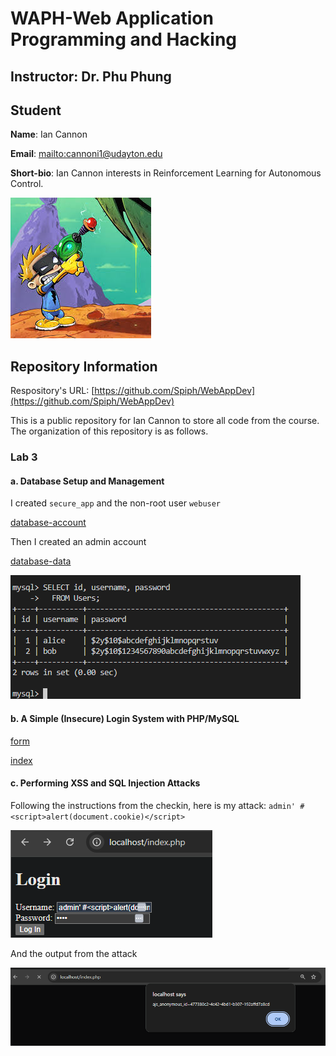 # WAPH-Web Application Programming and Hacking

## Instructor: Dr. Phu Phung

## Student

**Name**: Ian Cannon

**Email**: [mailto:cannoni1@udayton.edu](cannoni1@udayton.edu)

**Short-bio**: Ian Cannon interests in Reinforcement Learning for Autonomous Control. 

![Ian's headshot](../../images/headshot.jpg)

## Repository Information

Respository's URL: [https://github.com/Spiph/WebAppDev](https://github.com/Spiph/WebAppDev)

This is a public repository for Ian Cannon to store all code from the course. The organization of this repository is as follows.

### Lab 3

#### a. Database Setup and Management 

I created `secure_app` and the non-root user `webuser`

[database-account](database-account.sql)

Then I created an admin account

[database-data](database-data.sql)

![here is the output for verification](image.png)


#### b. A Simple (Insecure) Login System with PHP/MySQL

[form](form.php) 

[index](index.php)

#### c. Performing XSS and SQL Injection Attacks

Following the instructions from the checkin, here is my attack: `admin' #<script>alert(document.cookie)</script>`

![scripting attack](<Screenshot 2025-06-29 190028.png>)

And the output from the attack

![Attacked!](<Screenshot 2025-06-29 190012.png>)
